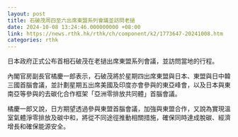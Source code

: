 ```yaml
---
layout: post
title: 石破茂周四至六出席東盟系列會議並訪問老撾
date: 2024-10-08 13:24:46.000000000 +08:00
link: https://news.rthk.hk/rthk/ch/component/k2/1773647-20241008.htm
categories: rthk
---
```


日本政府正式公布首相石破茂在老撾出席東盟系列會議，並訪問當地的行程。

內閣官房副長官橘慶一郎表示，石破茂將於星期四出席東盟與日本、東盟與日中韓三國首腦會議，並計劃星期五出席美國及印度亦會參與的東亞峰會，以及日本與東南亞等參與的去碳化合作框架「亞洲零排放共同體」首腦會議。

橘慶一郎又說，日方期望透過參與東盟首腦會議，加強與東盟合作，又說為實現溫室氣體淨零排放及碳中和，將從不同途徑推動相關措施，確保同時達成脫碳、經濟增長和確保能源安全。
